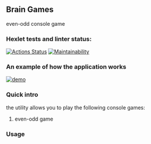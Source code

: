 ## Brain Games
even-odd console game
### Hexlet tests and linter status:
[![Actions Status](https://github.com/zampolitxxx/java-project-61/workflows/hexlet-check/badge.svg)](https://github.com/zampolitxxx/java-project-61/actions)
[![Maintainability](https://api.codeclimate.com/v1/badges/7941964b1d7228d3554d/maintainability)](https://codeclimate.com/github/zampolitxxx/java-project-61/maintainability)

### An example of how the application works
[![demo](https://asciinema.org/a/5RMMkXHSFm4KanoPbv5NHCN8A.svg)](https://asciinema.org/a/5RMMkXHSFm4KanoPbv5NHCN8A)

### Quick intro
the utility allows you to play the following console games:
1. even-odd game

### Usage